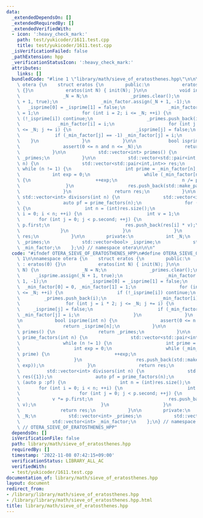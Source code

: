 ```yaml
---
data:
  _extendedDependsOn: []
  _extendedRequiredBy: []
  _extendedVerifiedWith:
  - icon: ':heavy_check_mark:'
    path: test/yukicoder/1611.test.cpp
    title: test/yukicoder/1611.test.cpp
  _isVerificationFailed: false
  _pathExtension: hpp
  _verificationStatusIcon: ':heavy_check_mark:'
  attributes:
    links: []
  bundledCode: "#line 1 \"library/math/sieve_of_eratosthenes.hpp\"\n\n\n\nnamespace\
    \ otera {\n    struct eratos {\n        public:\n            eratos() : eratos(0)\
    \ {}\n            eratos(int N) { init(N); }\n\n            void init(int N) {\n\
    \                _N = N;\n                _primes.clear();\n                _isprime.assign(_N\
    \ + 1, true);\n                _min_factor.assign(_N + 1, -1);\n             \
    \   _isprime[0] = _isprime[1] = false;\n                _min_factor[0] = 0, _min_factor[1]\
    \ = 1;\n                for (int i = 2; i <= _N; ++i) {\n                    if\
    \ (!_isprime[i]) continue;\n                    _primes.push_back(i);\n      \
    \              _min_factor[i] = i;\n                    for (int j = i * 2; j\
    \ <= _N; j += i) {\n                        _isprime[j] = false;\n           \
    \             if (_min_factor[j] == -1) _min_factor[j] = i;\n                \
    \    }\n                }\n            }\n\n            bool isprime(int n) {\n\
    \                assert(0 <= n and n <= _N);\n                return _isprime[n];\n\
    \            }\n\n            std::vector<int> primes() {\n                return\
    \ _primes;\n            }\n\n            std::vector<std::pair<int,int>> prime_factors(int\
    \ n) {\n                std::vector<std::pair<int,int>> res;\n               \
    \ while (n != 1) {\n                    int prime = _min_factor[n];\n        \
    \            int exp = 0;\n                    while (_min_factor[n] == prime)\
    \ {\n                        ++exp;\n                        n /= prime;\n   \
    \                 }\n                    res.push_back(std::make_pair(prime, exp));\n\
    \                }\n                return res;\n            }\n\n           \
    \ std::vector<int> divisors(int n) {\n                std::vector<int> res({1});\n\
    \                auto pf = prime_factors(n);\n                for (auto p :pf)\
    \ {\n                    int n = (int)res.size();\n                    for (int\
    \ i = 0; i < n; ++i) {\n                        int v = 1;\n                 \
    \       for (int j = 0; j < p.second; ++j) {\n                            v *=\
    \ p.first;\n                            res.push_back(res[i] * v);\n         \
    \               }\n                    }\n                }\n                return\
    \ res;\n            }\n\n        private:\n            int _N;\n            std::vector<int>\
    \ _primes;\n            std::vector<bool> _isprime;\n            std::vector<int>\
    \ _min_factor;\n    };\n} // namespace otera\n\n\n"
  code: "#ifndef OTERA_SIEVE_OF_ERATOSTHENES_HPP\n#define OTERA_SIEVE_OF_ERATOSTHENES_HPP\
    \ 1\n\nnamespace otera {\n    struct eratos {\n        public:\n            eratos()\
    \ : eratos(0) {}\n            eratos(int N) { init(N); }\n\n            void init(int\
    \ N) {\n                _N = N;\n                _primes.clear();\n          \
    \      _isprime.assign(_N + 1, true);\n                _min_factor.assign(_N +\
    \ 1, -1);\n                _isprime[0] = _isprime[1] = false;\n              \
    \  _min_factor[0] = 0, _min_factor[1] = 1;\n                for (int i = 2; i\
    \ <= _N; ++i) {\n                    if (!_isprime[i]) continue;\n           \
    \         _primes.push_back(i);\n                    _min_factor[i] = i;\n   \
    \                 for (int j = i * 2; j <= _N; j += i) {\n                   \
    \     _isprime[j] = false;\n                        if (_min_factor[j] == -1)\
    \ _min_factor[j] = i;\n                    }\n                }\n            }\n\
    \n            bool isprime(int n) {\n                assert(0 <= n and n <= _N);\n\
    \                return _isprime[n];\n            }\n\n            std::vector<int>\
    \ primes() {\n                return _primes;\n            }\n\n            std::vector<std::pair<int,int>>\
    \ prime_factors(int n) {\n                std::vector<std::pair<int,int>> res;\n\
    \                while (n != 1) {\n                    int prime = _min_factor[n];\n\
    \                    int exp = 0;\n                    while (_min_factor[n] ==\
    \ prime) {\n                        ++exp;\n                        n /= prime;\n\
    \                    }\n                    res.push_back(std::make_pair(prime,\
    \ exp));\n                }\n                return res;\n            }\n\n  \
    \          std::vector<int> divisors(int n) {\n                std::vector<int>\
    \ res({1});\n                auto pf = prime_factors(n);\n                for\
    \ (auto p :pf) {\n                    int n = (int)res.size();\n             \
    \       for (int i = 0; i < n; ++i) {\n                        int v = 1;\n  \
    \                      for (int j = 0; j < p.second; ++j) {\n                \
    \            v *= p.first;\n                            res.push_back(res[i] *\
    \ v);\n                        }\n                    }\n                }\n \
    \               return res;\n            }\n\n        private:\n            int\
    \ _N;\n            std::vector<int> _primes;\n            std::vector<bool> _isprime;\n\
    \            std::vector<int> _min_factor;\n    };\n} // namespace otera\n\n#endif\
    \ // OTERA_SIEVE_OF_ERATOSTHENES_HPP"
  dependsOn: []
  isVerificationFile: false
  path: library/math/sieve_of_eratosthenes.hpp
  requiredBy: []
  timestamp: '2022-11-08 07:42:15+09:00'
  verificationStatus: LIBRARY_ALL_AC
  verifiedWith:
  - test/yukicoder/1611.test.cpp
documentation_of: library/math/sieve_of_eratosthenes.hpp
layout: document
redirect_from:
- /library/library/math/sieve_of_eratosthenes.hpp
- /library/library/math/sieve_of_eratosthenes.hpp.html
title: library/math/sieve_of_eratosthenes.hpp
---
```

